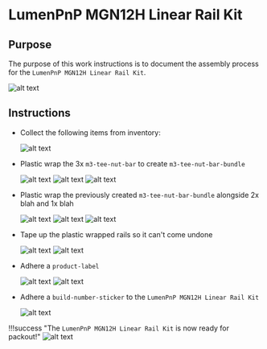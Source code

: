 # LumenPnP MGN12H Linear Rail Kit

## Purpose

The purpose of this work instructions is to document the assembly process for the `LumenPnP MGN12H Linear Rail Kit`.

![alt text](img/MGN12H-linear-rail-kit.jpg)

## Instructions

- Collect the following items from inventory:

    ![alt text](img/linear-rail-kit1.jpeg)

- Plastic wrap the 3x `m3-tee-nut-bar` to create `m3-tee-nut-bar-bundle`

    ![alt text](img/linear-rail-kit2.jpeg)
    ![alt text](img/linear-rail-kit3.jpeg)
    ![alt text](img/linear-rail-kit4.jpeg)

- Plastic wrap the previously created `m3-tee-nut-bar-bundle` alongside 2x blah and 1x blah

    ![alt text](img/linear-rail-kit5.jpeg)
    ![alt text](img/linear-rail-kit6.jpeg)
    ![alt text](img/linear-rail-kit7.jpeg)

- Tape up the plastic wrapped rails so it can't come undone

    ![alt text](img/linear-rail-kit8.jpeg)
    ![alt text](img/linear-rail-kit9.jpeg)

- Adhere a `product-label`

    ![alt text](img/linear-rail-kit10.jpeg)
    ![alt text](img/linear-rail-kit11.jpeg)

- Adhere a `build-number-sticker` to the `LumenPnP MGN12H Linear Rail Kit`

    ![alt text](img/linear-rail-kit12.jpeg)

!!!success "The `LumenPnP MGN12H Linear Rail Kit` is now ready for packout!"
    ![alt text](img/linear-rail-kit13.jpeg)
